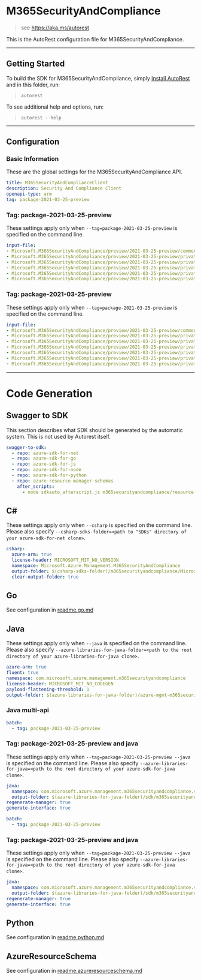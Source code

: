 # M365SecurityAndCompliance

> see https://aka.ms/autorest

This is the AutoRest configuration file for M365SecurityAndCompliance.



---
## Getting Started
To build the SDK for M365SecurityAndCompliance, simply [Install AutoRest](https://aka.ms/autorest/install) and in this folder, run:

> `autorest`

To see additional help and options, run:

> `autorest --help`
---

## Configuration



### Basic Information
These are the global settings for the M365SecurityAndCompliance API.

``` yaml
title: M365SecurityAndComplianceClient
description: Security And Compliance Client
openapi-type: arm
tag: package-2021-03-25-preview
```

### Tag: package-2021-03-25-preview

These settings apply only when `--tag=package-2021-03-25-preview` is specified on the command line.

``` yaml $(tag) == 'package-2021-03-25-preview'
input-file:
- Microsoft.M365SecurityAndCompliance/preview/2021-03-25-preview/common-types.json
- Microsoft.M365SecurityAndCompliance/preview/2021-03-25-preview/privateLinkServicesForEDMUpload.json
- Microsoft.M365SecurityAndCompliance/preview/2021-03-25-preview/privateLinkServicesForM365ComplianceCenter.json
- Microsoft.M365SecurityAndCompliance/preview/2021-03-25-preview/privateLinkServicesForM365SecurityCenter.json
- Microsoft.M365SecurityAndCompliance/preview/2021-03-25-preview/privateLinkServicesForO365ManagementActivityAPI.json
- Microsoft.M365SecurityAndCompliance/preview/2021-03-25-preview/privateLinkServicesForSCCPowershell.json
```

### Tag: package-2021-03-25-preview

These settings apply only when `--tag=package-2021-03-25-preview` is specified on the command line.

``` yaml $(tag) == 'package-2021-03-25-preview'
input-file:
- Microsoft.M365SecurityAndCompliance/preview/2021-03-25-preview/common-types.json
- Microsoft.M365SecurityAndCompliance/preview/2021-03-25-preview/privateLinkServicesForEDMUpload.json
- Microsoft.M365SecurityAndCompliance/preview/2021-03-25-preview/privateLinkServicesForM365ComplianceCenter.json
- Microsoft.M365SecurityAndCompliance/preview/2021-03-25-preview/privateLinkServicesForM365SecurityCenter.json
- Microsoft.M365SecurityAndCompliance/preview/2021-03-25-preview/privateLinkServicesForO365ManagementActivityAPI.json
- Microsoft.M365SecurityAndCompliance/preview/2021-03-25-preview/privateLinkServicesForSCCPowershell.json
- Microsoft.M365SecurityAndCompliance/preview/2021-03-25-preview/privateLinkServicesForMIPPolicySync.json
```

---
# Code Generation


## Swagger to SDK

This section describes what SDK should be generated by the automatic system.
This is not used by Autorest itself.

``` yaml $(swagger-to-sdk)
swagger-to-sdk:
  - repo: azure-sdk-for-net
  - repo: azure-sdk-for-go
  - repo: azure-sdk-for-js
  - repo: azure-sdk-for-node
  - repo: azure-sdk-for-python
  - repo: azure-resource-manager-schemas
    after_scripts:
      - node sdkauto_afterscript.js m365securityandcompliance/resource-manager
```

## C#

These settings apply only when `--csharp` is specified on the command line.
Please also specify `--csharp-sdks-folder=<path to "SDKs" directory of your azure-sdk-for-net clone>`.

``` yaml $(csharp)
csharp:
  azure-arm: true
  license-header: MICROSOFT_MIT_NO_VERSION
  namespace: Microsoft.Azure.Management.M365SecurityAndCompliance
  output-folder: $(csharp-sdks-folder)/m365securityandcompliance/Microsoft.Azure.Management.M365SecurityAndCompliance/src/Generated
  clear-output-folder: true
```

## Go

See configuration in [readme.go.md](./readme.go.md)

## Java

These settings apply only when `--java` is specified on the command line.
Please also specify `--azure-libraries-for-java-folder=<path to the root directory of your azure-libraries-for-java clone>`.

``` yaml $(java)
azure-arm: true
fluent: true
namespace: com.microsoft.azure.management.m365securityandcompliance
license-header: MICROSOFT_MIT_NO_CODEGEN
payload-flattening-threshold: 1
output-folder: $(azure-libraries-for-java-folder)/azure-mgmt-m365securityandcompliance
```

### Java multi-api

``` yaml $(java) && $(multiapi)
batch:
  - tag: package-2021-03-25-preview
```

### Tag: package-2021-03-25-preview and java

These settings apply only when `--tag=package-2021-03-25-preview --java` is specified on the command line.
Please also specify `--azure-libraries-for-java=<path to the root directory of your azure-sdk-for-java clone>`.

``` yaml $(tag) == 'package-2021-03-25-preview' && $(java) && $(multiapi)
java:
  namespace: com.microsoft.azure.management.m365securityandcompliance.v2021_01_11
  output-folder: $(azure-libraries-for-java-folder)/sdk/m365securityandcompliance/mgmt-v2021_01_11
regenerate-manager: true
generate-interface: true
```

``` yaml $(java) && $(multiapi)
batch:
  - tag: package-2021-03-25-preview
```

### Tag: package-2021-03-25-preview and java

These settings apply only when `--tag=package-2021-03-25-preview --java` is specified on the command line.
Please also specify `--azure-libraries-for-java=<path to the root directory of your azure-sdk-for-java clone>`.

``` yaml $(tag) == 'package-2021-03-25-preview' && $(java) && $(multiapi)
java:
  namespace: com.microsoft.azure.management.m365securityandcompliance.v2021_03_08
  output-folder: $(azure-libraries-for-java-folder)/sdk/m365securityandcompliance/mgmt-v2021_03_08
regenerate-manager: true
generate-interface: true
```

## Python

See configuration in [readme.python.md](./readme.python.md)



## AzureResourceSchema

See configuration in [readme.azureresourceschema.md](./readme.azureresourceschema.md)

